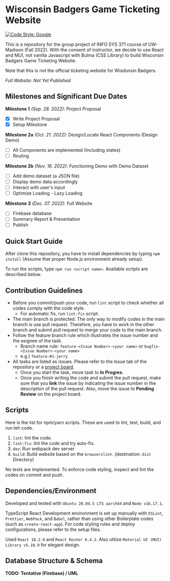 # Wisconsin Badgers Game Ticketing Website

[![Code Style: Google](https://img.shields.io/badge/code%20style-google-blueviolet.svg)](https://github.com/google/gts)

This is a repository for the group project of INFO SYS 371 course of UW-Madison (Fall 2022).
With the consent of instructor, we decide to use React and MUI, not vanilla Javascript with Bulma (CSS Library) to build Wisconsin Badgers Game Ticketing Website.  

Note that this is not the official ticketing website for Wisdonsin Badgers.

*Full Website: Not Yet Published*

## Milestones and Significant Due Dates

**Milestone 1** *(Sep. 28. 2022)*: Project Proposal
  - [x] Write Project Proposal
  - [x] Setup Milestone

**Milestone 2a** *(Oct. 21. 2022)*: Design/Locate React Components (Design Demo)  
  - [ ] All Components are implemented (Including states)
  - [ ] Routing

**Milestone 2b** *(Nov. 16. 2022)*: Functioning Demo with Demo Dataset  
  - [ ] Add demo dataset (a JSON file)
  - [ ] Display demo data accordingly
  - [ ] Interact with user's input
  - [ ] Optimize Loading - Lazy Loading

**Milestone 3** *(Dec. 07. 2022)*: Full Website  
  - [ ] Firebase database
  - [ ] Summary Report & Presentation
  - [ ] Publish

## Quick Start Guide

After clone this repository, you have to install dependencies by typing `npm install` (Assume that proper Node.js environment already setup).  

To run the scripts, type `npm run <script name>`.
Available scripts are described below.

## Contribution Guidelines

- Before you commit/push your code, run `lint` script to check whether all codes comply with the code style.
  - For automatic fix, run `lint:fix` script.
- The main branch is protected.
  The only way to modify codes in the main branch is use pull request.
  Therefore, you have to work in the other branch and submit pull request to merge your code to the main branch.
- Follow the feature branch rule which illustrates the issue number and the asignee of the task.
  - Branch name rule: `feature-<Issue Number>-<your name>` or `bugfix-<Issue Number>-<your name>`
  - e.g.) `feature-#1-jerry`
- All tasks are listed as issues.
  Please refer to the Issue tab of the repository or a [project board](https://github.com/users/hyecheol123/projects/3).
  - Once you start the task, move task to **In Progres**.
  - Once you finish writing the code and submit the pull request, make sure that you **link** the issue by indicating the issue number in the description of the pull request. Also, move the issue to **Pending Review** on the project board.

## Scripts

Here is the list for npm/yarn scripts.
These are used to lint, test, build, and run teh code.

1. `lint`: lint the code.
2. `lint:fix`: lint the code and try auto-fix.
3. `dev`: Run webpack dev server
4. `build`: Build website based on the `browserslint`. (destination: `dist` Directory)

No tests are implemented.
To enforce code styling, inspect and lint the codes on commit and push.

## Dependencies/Environment

Developed and tested with `Ubuntu 20.04.5 LTS aarch64` and `Node v16.17.1`.  

TypeScript React Development environment is set up manually with `ESLint`, `Prettier`, `WebPack`, and `Babel`, rather than using other Boilerplate codes (such as `create-react-app`).
For code styling rules and deploy configurations, please refer to the setup files.  

Used `React 18.2.0` and `React Router 6.4.2`.
Also utilize `Material UI (MUI) Library v5.10.9` for elegant design.

## Database Structure & Schema

**TODO: Tentative (Firebase) / UML**
